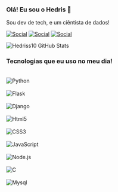### Olá! Eu sou o Hedris 🧪
Sou dev de tech, e um ciêntista de dados!


[![Social](https://img.shields.io/badge/LinkedIn-0077B5?style=for-the-badge&logo=linkedin&logoColor=white)](https://www.linkedin.com/in/hedriss10/)
[![Social](https://img.shields.io/badge/Instagram-E4405F?style=for-the-badge&logo=instagram&logoColor=white)](https://www.instagram.com/hedriss10/)
[![Social](https://img.shields.io/badge/TikTok-000000?style=for-the-badge&logo=tiktok&logoColor=white)](https://www.instagram.com/hedriss10/)

![Hedriss10 GitHub Stats](https://github-readme-stats.vercel.app/api?username=Nyckzin10&show_icons=true&theme=dracula)


### Tecnologias que eu uso no meu dia! 

<div style="display: inline_block"><br/>
    <img  align="center" alt="Python" src="https://img.shields.io/badge/Python-3776AB?style=for-the-badge&logo=python&logoColor=yellow"/> 
</div>
<div style="display: inline_block"><br/>
    <img  align="center" alt="Flask" src="https://img.shields.io/badge/Flask-000000?style=for-the-badge&logo=flask&logoColor=white/"> 
</div>
<div style="display: inline_block"><br/>
    <img  align="center" alt="Django" src="
    https://img.shields.io/badge/Django-092E20?style=for-the-badge&logo=django&logoColor=white"> 
</div>
<div style="display: inline_block"><br/>
    <img  align="center" alt="Html5" src="https://img.shields.io/badge/HTML5-E34F26?style=for-the-badge&logo=html5&logoColor=white"> 
</div>
<div style="display: inline_block"><br/>
    <img  align="center" alt="CSS3" src="	https://img.shields.io/badge/CSS3-1572B6?style=for-the-badge&logo=css3&logoColor=white"> 
</div>
<div style="display: inline_block"><br/>
    <img  align="center" alt="JavaScript" src="
    https://img.shields.io/badge/JavaScript-F7DF1E?style=for-the-badge&logo=javascript&logoColor=black"> 
</div>
<div style="display: inline_block"><br/>
    <img  align="center" alt="Node.js" src="https://img.shields.io/badge/Node.js-43853D?style=for-the-badge&logo=node.js&logoColor=white"> 
</div>
<div style="display: inline_block"><br/>
    <img  align="center" alt="C" src="https://img.shields.io/badge/C-00599C?style=for-the-badge&logo=c&logoColor=white"> 
</div>
<div style="display: inline_block"><br/>
    <img  align="center" alt="Mysql" src="https://img.shields.io/badge/MySQL-00000F?style=for-the-badge&logo=mysql&logoColor=white"> 
</div>



